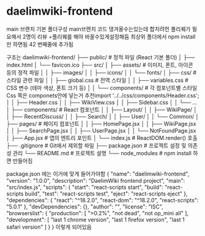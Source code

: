 # daelimwiki-frontend 
main 브랜치 기본 폴더구성
main브랜치 코드 댕겨올수는있는데 합치려먼 풀리퀘가 필요해서 2명이 리뷰 +풀리퀘를 해야 바꿀수있게설정해둠
최상위 폴더에서 npm install 만 하면됨
42 번째줄에 추가됨

구조는
daelimwiki-frontend/
├── public/                 # 정적 파일 (React 기본 폴더)
│   ├── index.html
│   └── favicon.ico
├── src/
│   ├── assets/             # 이미지, 폰트, 아이콘 등의 정적 파일
│   │   ├── images/
│   │   ├── icons/
│   │   └── fonts/
│   ├── css/                # 스타일 관련 파일
│   │   ├── global.css      # 전역 스타일
│   │   ├── variables.css   # CSS 변수 (테마 색상, 폰트 크기 등)
│   │   └── components/     # 각 컴포넌트별 스타일     Css 쪽은 componets안에 넣는거 추천import '../../css/components/Header.css';
│   │       ├── Header.css
│   │       ├── WikiView.css
│   │       ├── Sidebar.css
│   │       └── ...
│   ├── components/         # React 컴포넌트
│   │   ├── Layout/
│   │   ├── WikiPage/
│   │   ├── RecentDiscuss/
│   │   ├── Search/
│   │   ├── User/
│   │   └── Common/
│   ├── pages/              # 페이지 컴포넌트
│   │   ├── HomePage.jsx
│   │   ├── WikiPage.jsx
│   │   ├── SearchPage.jsx
│   │   ├── UserPage.jsx
│   │   └── NotFoundPage.jsx
│   ├── App.jsx             # 앱의 엔트리 포인트
│   └── index.js            # ReactDOM.render() 호출
├── .gitignore              # Git에서 제외할 파일
├── package.json            # 프로젝트 설정 및 의존성 관리
└── README.md               # 프로젝트 설명
└── node_modules            # npm install 하면 만들어짐


package.json 에는 이거에 맞게 들어가야함
{
  "name": "daelimwiki-frontend",
  "version": "1.0.0",
  "description": "DaelimWiki frontend project",
  "main": "src/index.js",
  "scripts": {
    "start": "react-scripts start",
    "build": "react-scripts build",
    "test": "react-scripts test",
    "eject": "react-scripts eject"
  },
  "dependencies": {
    "react": "^18.2.0",
    "react-dom": "^18.2.0",
    "react-scripts": "5.0.1"
  },
  "devDependencies": {},
  "author": "",
  "license": "ISC",
  "browserslist": {
    "production": [
      ">0.2%",
      "not dead",
      "not op_mini all"
    ],
    "development": [
      "last 1 chrome version",
      "last 1 firefox version",
      "last 1 safari version"
    ]
  }
}
이렇게 되어있음
